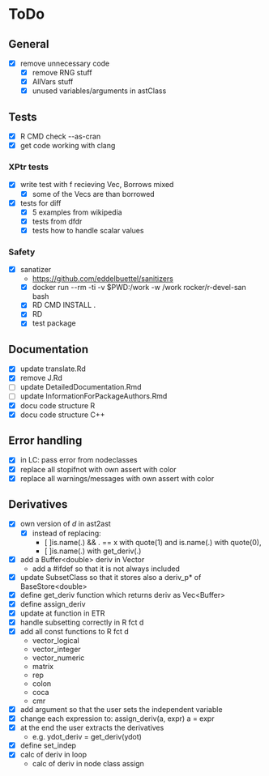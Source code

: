 # ToDo

## General

- [x] remove unnecessary code
  - [x] remove RNG stuff
  - [x] AllVars stuff
  - [x] unused variables/arguments in astClass

## Tests

- [x] R CMD check --as-cran
- [x] get code working with clang

### XPtr tests

- [x] write test with f recieving Vec, Borrows mixed
  - [x] some of the Vecs are than borrowed
- [x] tests for diff
  - [x] 5 examples from wikipedia
  - [x] tests from dfdr
  - [x] tests how to handle scalar values

### Safety

- [x] sanatizer 
  - https://github.com/eddelbuettel/sanitizers
  - [x] docker run --rm -ti -v $PWD:/work -w /work rocker/r-devel-san bash
  - [x] RD CMD INSTALL .
  - [x] RD
  - [x] test package

## Documentation

- [x] update translate.Rd
- [x] remove J.Rd
- [ ] update DetailedDocumentation.Rmd
- [ ] update InformationForPackageAuthors.Rmd
- [x] docu code structure R
- [x] docu code structure C++

## Error handling

- [x] in LC: pass error from nodeclasses
- [x] replace all stopifnot with own assert with color
- [x] replace all warnings/messages with own assert with color

## Derivatives

- [x] own version of *d* in ast2ast
  - [x] instead of replacing:
    * [ ]is.name(.) && . == x with quote(1) and 
      is.name(.) with quote(0),
    * [ ]is.name(.) with get_deriv(.)
- [x] add a Buffer\<double\> deriv in Vector
    * add a #ifdef so that it is not always included
- [x] update SubsetClass so that it stores also a deriv_p* of BaseStore\<double\>
- [x] define get_deriv function which returns deriv as Vec\<Buffer\>
- [x] define assign_deriv
- [x] update at function in ETR
- [x] handle subsetting correctly in R fct d
- [x] add all const functions to R fct d
  - vector_logical
  - vector_integer
  - vector_numeric
  - matrix
  - rep
  - colon
  - coca
  - cmr
- [x] add argument so that the user sets the independent variable
- [x] change each expression to:
    assign_deriv(a, expr)
    a = expr
- [x] at the end the user extracts the derivatives
  * e.g. ydot_deriv = get_deriv(ydot) 
- [x] define set_indep
- [x] calc of deriv in loop
  - calc of deriv in node class assign
